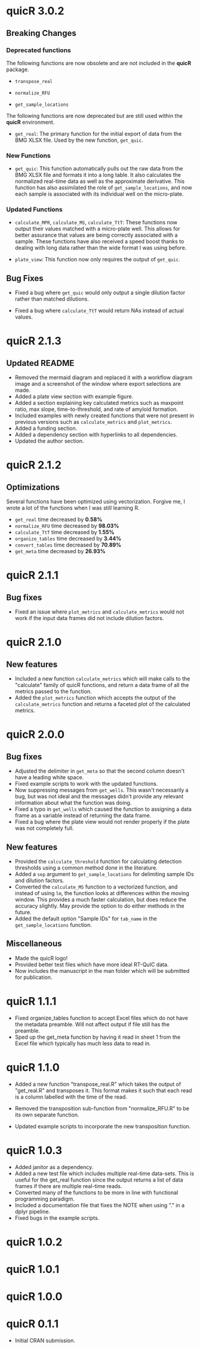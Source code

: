 # quicR 3.0.2

## Breaking Changes

### Deprecated functions

The following functions are now obsolete and are not included in the **quicR** package.

-   `transpose_real`

-   `normalize_RFU`

-   `get_sample_locations`

The following functions are now deprecated but are still used within the **quicR** environment.

-   `get_real`: The primary function for the initial export of data from the BMG XLSX file. Used by the new function, `get_quic`.

### New Functions

-   `get_quic`: This function automatically pulls out the raw data from the BMG XLSX file and formats it into a long table. It also calculates the normalized real-time data as well as the approximate derivative. This function has also assimilated the role of `get_sample_locations`, and now each sample is associated with its individual well on the micro-plate.

### Updated Functions

-   `calculate_MPR`, `calculate_MS`, `calculate_TtT`: These functions now output their values matched with a micro-plate well. This allows for better assurance that values are being correctly associated with a sample. These functions have also received a speed boost thanks to dealing with long data rather than the wide format I was using before.

-   `plate_view`: This function now only requires the output of `get_quic`.

## Bug Fixes

-   Fixed a bug where `get_quic` would only output a single dilution factor rather than matched dilutions.

-   Fixed a bug where `calculate_TtT` would return NAs instead of actual values.

# quicR 2.1.3

## Updated README

-   Removed the mermaid diagram and replaced it with a workflow diagram image and a screenshot of the window where export selections are made.
-   Added a plate view section with example figure.
-   Added a section explaining key calculated metrics such as maxpoint ratio, max slope, time-to-threshold, and rate of amyloid formation.
-   Included examples with newly created functions that were not present in previous versions such as `calculate_metrics` and `plot_metrics`.
-   Added a funding section.
-   Added a dependency section with hyperlinks to all dependencies.
-   Updated the author section.

# quicR 2.1.2

## Optimizations

Several functions have been optimized using vectorization. Forgive me, I wrote a lot of the functions when I was still learning R.

-   `get_real` time decreased by **0.58%**
-   `normalize_RFU` time decreased by **98.03%**
-   `calculate_TtT` time decreased by **1.55%**
-   `organize_tables` time decreased by **3.44%**
-   `convert_tables` time decreased by **70.89%**
-   `get_meta` time decreased by **26.93%**

# quicR 2.1.1

## Bug fixes

-   Fixed an issue where `plot_metrics` and `calculate_metrics` would not work if the input data frames did not include dilution factors.

# quicR 2.1.0

## New features

-   Included a new function `calculate_metrics` which will make calls to the "calculate" family of quicR functions, and return a data frame of all the metrics passed to the function.
-   Added the `plot_metrics` function which accepts the output of the `calculate_metrics` function and returns a faceted plot of the calculated metrics.

# quicR 2.0.0

## Bug fixes

-   Adjusted the delimiter in `get_meta` so that the second column doesn't have a leading white space.
-   Fixed example scripts to work with the updated functions.
-   Now suppressing messages from `get_wells`. This wasn't necessarily a bug, but was not ideal and the messages didn't provide any relevant information about what the function was doing.
-   Fixed a typo in `get_wells` which caused the function to assigning a data frame as a variable instead of returning the data frame.
-   Fixed a bug where the plate view would not render properly if the plate was not completely full.

## New features

-   Provided the `calculate_threshold` function for calculating detection thresholds using a common method done in the literature.
-   Added a `sep` argument to `get_sample_locations` for delimiting sample IDs and dilution factors.
-   Converted the `calculate_MS` function to a vectorized function, and instead of using `lm`, the function looks at differences within the moving window. This provides a much faster calculation, but does reduce the accuracy slightly. May provide the option to do either methods in the future.
-   Added the default option "Sample IDs" for `tab_name` in the `get_sample_locations` function.

## Miscellaneous

-   Made the quicR logo!
-   Provided better test files which have more ideal RT-QuIC data.
-   Now includes the manuscript in the man folder which will be submitted for publication.

# quicR 1.1.1

-   Fixed organize_tables function to accept Excel files which do not have the metadata preamble. Will not affect output if file still has the preamble.
-   Sped up the get_meta function by having it read in sheet 1 from the Excel file which typically has much less data to read in.

# quicR 1.1.0

-   Added a new function "transpose_real.R" which takes the output of "get_real.R" and transposes it. This format makes it such that each read is a column labelled with the time of the read.

-   Removed the transposition sub-function from "normalize_RFU.R" to be its own separate function.

-   Updated example scripts to incorporate the new transposition function.

# quicR 1.0.3

-   Added janitor as a dependency.
-   Added a new test file which includes multiple real-time data-sets. This is useful for the get_real function since the output returns a list of data frames if there are multiple real-time reads.
-   Converted many of the functions to be more in line with functional programming paradigm.
-   Included a documentation file that fixes the NOTE when using "." in a dplyr pipeline.
-   Fixed bugs in the example scripts.

# quicR 1.0.2

# quicR 1.0.1

# quicR 1.0.0

# quicR 0.1.1

-   Initial CRAN submission.
